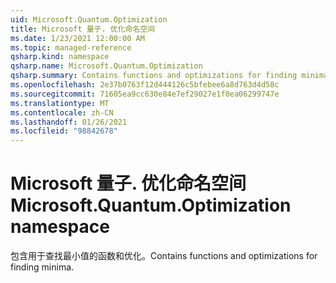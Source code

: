 ```yaml
---
uid: Microsoft.Quantum.Optimization
title: Microsoft 量子. 优化命名空间
ms.date: 1/23/2021 12:00:00 AM
ms.topic: managed-reference
qsharp.kind: namespace
qsharp.name: Microsoft.Quantum.Optimization
qsharp.summary: Contains functions and optimizations for finding minima.
ms.openlocfilehash: 2e37b0763f12d444126c5bfebee6a8d763d4d58c
ms.sourcegitcommit: 71605ea9cc630e84e7ef29027e1f0ea06299747e
ms.translationtype: MT
ms.contentlocale: zh-CN
ms.lasthandoff: 01/26/2021
ms.locfileid: "98842678"
---
```

# <a name="microsoftquantumoptimization-namespace"></a><span data-ttu-id="44b49-102">Microsoft 量子. 优化命名空间</span><span class="sxs-lookup"><span data-stu-id="44b49-102">Microsoft.Quantum.Optimization namespace</span></span>

<span data-ttu-id="44b49-103">包含用于查找最小值的函数和优化。</span><span class="sxs-lookup"><span data-stu-id="44b49-103">Contains functions and optimizations for finding minima.</span></span>


